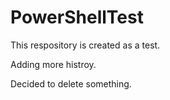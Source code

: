# PowerShellTest

This respository is created as a test. 

Adding more histroy. 

Decided to delete something. 
